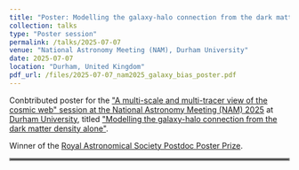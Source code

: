 ```yaml
---
title: "Poster: Modelling the galaxy-halo connection from the dark matter density alone"
collection: talks
type: "Poster session"
permalink: /talks/2025-07-07
venue: "National Astronomy Meeting (NAM), Durham University"
date: 2025-07-07
location: "Durham, United Kingdom"
pdf_url: /files/2025-07-07_nam2025_galaxy_bias_poster.pdf
---
```


Conbtributed poster for the ["A multi-scale and multi-tracer view of the cosmic web" session at the National Astronomy Meeting (NAM) 2025](https://sbi-galev.github.io/2025/) at [Durham University](https://www.durham.ac.uk/), titled ["Modelling the galaxy-halo connection from the dark matter density alone"](../files/2025-07-07_nam2025_galaxy_bias_poster.pdf).

Winner of the [Royal Astronomical Society Postdoc Poster Prize](https://www.instagram.com/p/DL-UiS1OnJI/).

<hr style="border:2px solid gray">
